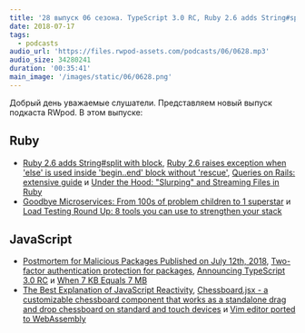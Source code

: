 ```yaml
---
title: '28 выпуск 06 сезона. TypeScript 3.0 RC, Ruby 2.6 adds String#split with block, Goodbye Microservices, Chessboard.jsx и прочее'
date: 2018-07-17
tags:
  - podcasts
audio_url: 'https://files.rwpod-assets.com/podcasts/06/0628.mp3'
audio_size: 34280241
duration: '00:35:41'
main_image: '/images/static/06/0628.png'
---
```


Добрый день уважаемые слушатели. Представляем новый выпуск подкаста RWpod. В этом выпуске:

## Ruby

- [Ruby 2.6 adds String#split with block](https://blog.bigbinary.com/2018/07/17/ruby-2-6-adds-split-with-block.html), [Ruby 2.6 raises exception when 'else' is used inside 'begin..end' block without 'rescue'](https://blog.bigbinary.com/2018/07/10/ruby-2.6-raise-exception-for-else-without-rescue.html), [Queries on Rails: extensive guide](https://www.imaginarycloud.com/blog/queries-on-rails/) и [Under the Hood: "Slurping" and Streaming Files in Ruby](https://blog.appsignal.com/2018/07/10/ruby-magic-slurping-and-streaming-files.html)
- [Goodbye Microservices: From 100s of problem children to 1 superstar](https://segment.com/blog/goodbye-microservices/) и [Load Testing Round Up: 8 tools you can use to strengthen your stack](https://buttercms.com/blog/load-testing-round-up-8-tools-you-can-use-to-strengthen-your-stack)

## JavaScript

- [Postmortem for Malicious Packages Published on July 12th, 2018](https://eslint.org/blog/2018/07/postmortem-for-malicious-package-publishes), [Two-factor authentication protection for packages](https://blog.npmjs.org/post/175861857230/two-factor-authentication-protection-for-packages), [Announcing TypeScript 3.0 RC](https://blogs.msdn.microsoft.com/typescript/2018/07/12/announcing-typescript-3-0-rc/) и [When 7 KB Equals 7 MB](https://cloudfour.com/thinks/when-7-kb-equals-7-mb/)
- [The Best Explanation of JavaScript Reactivity](https://medium.com/vue-mastery/the-best-explanation-of-javascript-reactivity-fea6112dd80d), [Chessboard.jsx - a customizable chessboard component that works as a standalone drag and drop chessboard on standard and touch devices](https://www.chessboardjsx.com/) и [Vim editor ported to WebAssembly](https://github.com/rhysd/vim.wasm)
